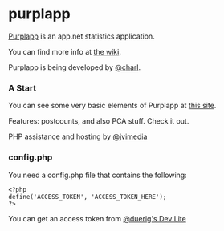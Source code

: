 purplapp
========

[Purplapp](http://app.net/purplapp) is an app.net statistics application.

You can find more info at [the wiki](http://appdotnetwiki.net/w/index.php?title=Purplapp).

Purplapp is being developed by [@charl](http://app.net/charl).

### A Start

You can see some very basic elements of Purplapp at [this site](http://charl.jvim.de/posts).

Features: postcounts, and also PCA stuff. Check it out.

PHP assistance and hosting by [@jvimedia](http://app.net/jvimedia)

### config.php 

You need a config.php file that contains the following:

```
<?php
define('ACCESS_TOKEN', 'ACCESS_TOKEN_HERE');
?>
```

You can get an access token from [@duerig's Dev Lite](http://dev-lite.jonathonduerig.com)
